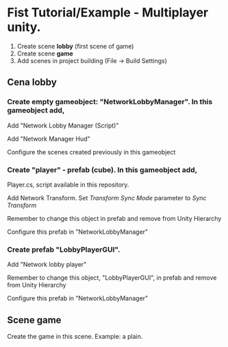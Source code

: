 # Fist Tutorial/Example - Multiplayer unity. 



01. Create scene **lobby** (first scene of game)
02. Create scene **game**
03. Add scenes in project building (File -> Build Settings)


## Cena lobby


### Create empty gameobject: "NetworkLobbyManager". In this gameobject add,

Add "Network Lobby Manager (Script)"

Add "Network Manager Hud"

Configure the scenes created previously in this gameobject


### Create "player" - prefab (cube). In this gameobject add,

Player.cs, script available in this repository. 

Add Network Transform. Set *Transform Sync Mode* parameter to  *Sync Transform*

Remember to change this object in prefab and remove from Unity Hierarchy

Configure this prefab in "NetworkLobbyManager"


### Create prefab "LobbyPlayerGUI". 

Add "Network lobby player"

Remember to change this object, "LobbyPlayerGUI", in prefab and remove from Unity Hierarchy

Configure this prefab in "NetworkLobbyManager"

## Scene **game**

Create the game in this scene. Example: a plain.

